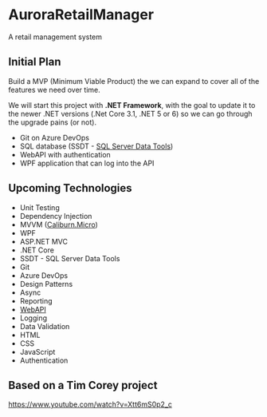 # AuroraRetailManager

A retail management system

## Initial Plan

Build a MVP (Minimum Viable Product) the we can expand to cover all of the features we need over time.

We will start this project with **.NET Framework**, with the goal to update it to the newer .NET versions (.Net Core 3.1, .NET 5 or 6) so we can go through the upgrade pains (or not).

* Git on Azure DevOps
* SQL database (SSDT - [SQL Server Data Tools](https://docs.microsoft.com/en-us/sql/ssdt/download-sql-server-data-tools-ssdt?view=sql-server-ver15))
* WebAPI with authentication
* WPF application that can log into the API

## Upcoming Technologies

* Unit Testing
* Dependency Injection
* MVVM ([Caliburn.Micro](https://caliburnmicro.com/))
* WPF
* ASP.NET MVC
* .NET Core
* SSDT - SQL Server Data Tools
* Git
* Azure DevOps
* Design Patterns
* Async
* Reporting
* [WebAPI](./Documentation/WebAPI.md)
* Logging
* Data Validation
* HTML
* CSS
* JavaScript
* Authentication

## Based on a Tim Corey project

https://www.youtube.com/watch?v=Xtt6mS0p2_c
